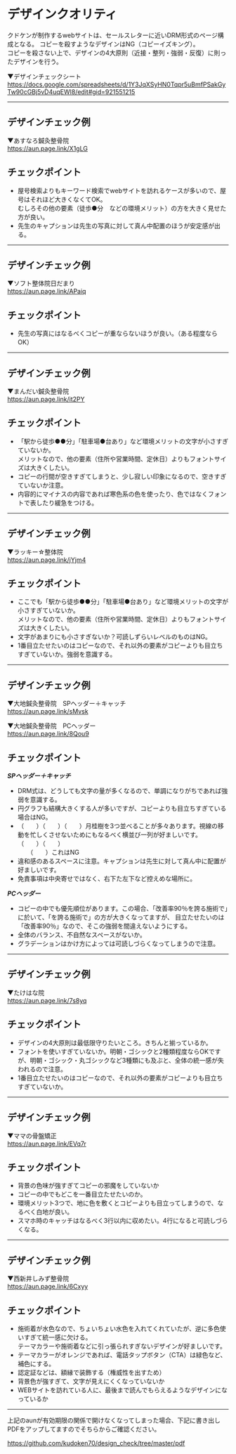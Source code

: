 # デザインクオリティ
クドケンが制作するwebサイトは、セールスレターに近いDRM形式のページ構成となる。
コピーを殺すようなデザインはNG（コピーイズキング）。						
コピーを殺さない上で、デザインの4大原則（近接・整列・強弱・反復）に則ったデザインを行う。		

▼デザインチェックシート						
https://docs.google.com/spreadsheets/d/1Y3JqXSyHN0Tqpr5uBmfPSakGyTw90cGBj5vD4uqEWl8/edit#gid=921551215						

---

## デザインチェック例
▼あすなろ鍼灸整骨院<br>https://aun.page.link/X1gLG

## チェックポイント						
- 屋号検索よりもキーワード検索でwebサイトを訪れるケースが多いので、屋号はそれほど大きくなくてOK。<br>
むしろその他の要素（徒歩●分　などの環境メリット）の方を大きく見せた方が良い。
- 先生のキャプションは先生の写真に対して真ん中配置のほうが安定感が出る。						

---

## デザインチェック例
▼ソフト整体院日だまり<br>https://aun.page.link/APaiq		

## チェックポイント						
- 先生の写真にはなるべくコピーが重ならないほうが良い。（ある程度ならOK）

---

## デザインチェック例
▼まんだい鍼灸整骨院<br>https://aun.page.link/it2PY

## チェックポイント						
- 「駅から徒歩●●分」「駐車場●台あり」など環境メリットの文字が小さすぎていないか。<br>
メリットなので、他の要素（住所や営業時間、定休日）よりもフォントサイズは大きくしたい。
- コピーの行間が空きすぎてしまうと、少し寂しい印象になるので、空きすぎていないか注意。
- 内容的にマイナスの内容であれば寒色系の色を使ったり、色ではなくフォントで表したり緩急をつける。

---

## デザインチェック例
▼ラッキー☆整体院<br>https://aun.page.link/jYjm4

## チェックポイント						
- ここでも「駅から徒歩●●分」「駐車場●台あり」など環境メリットの文字が小さすぎていないか。<br>
メリットなので、他の要素（住所や営業時間、定休日）よりもフォントサイズは大きくしたい。						
- 文字があまりにも小さすぎないか？可読しずらいレベルのものはNG。						
- 1番目立たせたいのはコピーなので、それ以外の要素がコピーよりも目立ちすぎていないか。強弱を意識する。					

---

## デザインチェック例
▼大地鍼灸整骨院　SPヘッダー＋キャッチ<br>https://aun.page.link/sMvsk

▼大地鍼灸整骨院　PCヘッダー<br>https://aun.page.link/8Qou9


## チェックポイント			
***SPヘッダー＋キャッチ***
- DRM式は、どうしても文字の量が多くなるので、単調になりがちであれば強弱を意識する。						
- 円グラフも結構大きくする人が多いですが、コピーよりも目立ちすぎている場合はNG。						
- （　　）（　　）（　　）月桂樹を3つ並べることが多々あります。視線の移動を忙しくさせないためにもなるべく横並び一列が好ましいです。<br>
（　　）（　　）<br>
　　（　　）これはNG<br>					
- 違和感のあるスペースに注意。キャプションは先生に対して真ん中に配置が好ましいです。						
- 免責事項は中央寄せではなく、右下た左下など控えめな場所に。										

***PCヘッダー***
- コピーの中でも優先順位があります。この場合、「改善率90％を誇る施術で」に於いて、「を誇る施術で」の方が大きくなってますが、
目立たせたいのは「改善率90％」なので、そこの強弱を間違えないようにする。						
- 全体のバランス、不自然なスペースがないか。							
- グラデーションはかけ方によっては可読しづらくなってしまうので注意。							

---

## デザインチェック例
▼たけはな院<br>https://aun.page.link/7s8yq

## チェックポイント						
- デザインの4大原則は最低限守りたいところ。きちんと揃っているか。						
- フォントを使いすぎていないか。明朝・ゴシックと2種類程度ならOKですが、明朝・ゴシック・丸ゴシックなど3種類にも及ぶと、全体の統一感が失われるので注意。				
- 1番目立たせたいのはコピーなので、それ以外の要素がコピーよりも目立ちすぎていないか。	

---

## デザインチェック例
▼ママの骨盤矯正<br>https://aun.page.link/EVq7r

## チェックポイント						
- 背景の色味が強すぎてコピーの邪魔をしていないか						
- コピーの中でもどこを一番目立たせたいのか。						
- 環境メリット3つで、地に色を敷くとコピーよりも目立ってしまうので、なるべく白地が良い。						
- スマホ時のキャッチはなるべく3行以内に収めたい。4行になると可読しづらくなる。						

---

## デザインチェック例
▼西新井しみず整骨院<br>https://aun.page.link/6Cxyy

## チェックポイント						
- 施術着が水色なので、ちょいちょい水色を入れてくれていたが、逆に多色使いすぎて統一感に欠ける。<br>
テーマカラーや施術着などに引っ張られすぎないデザインが好ましいです。				
- テーマカラーがオレンジであれば、電話タップボタン（CTA）は緑色など、補色にする。						
- 認定証などは、額縁で装飾する（権威性を出すため）						
- 背景色が強すぎて、文字が見えにくくなっていないか						
- WEBサイトを訪れている人に、最後まで読んでもらえるようなデザインになっているか						
						
---


上記のaunが有効期限の関係で開けなくなってしまった場合、下記に書き出しPDFをアップしてますのでそちらからご確認ください。

https://github.com/kudoken70/design_check/tree/master/pdf

